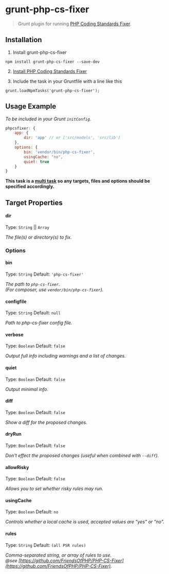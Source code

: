 # grunt-php-cs-fixer

> Grunt plugin for running [PHP Coding Standards Fixer](https://github.com/fabpot/PHP-CS-Fixer).

## Installation

1. Install grunt-php-cs-fixer
```
npm install grunt-php-cs-fixer --save-dev
```

2. [Install PHP Coding Standards Fixer](https://github.com/FriendsOfPHP/PHP-CS-Fixer)

3. Include the task in your Gruntfile with a line like this
```
grunt.loadNpmTasks('grunt-php-cs-fixer');
```

## Usage Example

_To be included in your Grunt `initConfig`._

```js
phpcsfixer: {
	app: {
		dir: 'app' // or ['src/models', 'src/lib']
	},
	options: {
		bin: 'vendor/bin/php-cs-fixer',
		usingCache: "no",
		quiet: true
	}
}
```

__This task is a [multi task][] so any targets, files and options should be specified accordingly.__

[multi task]: http://gruntjs.com/creating-tasks#multi-tasks

## Target Properties

#### dir
Type: `String` || `Array`

_The file(s) or directory(s) to fix._

### Options

#### bin
Type: `String`  Default: `'php-cs-fixer'`

_The path to `php-cs-fixer`._  
_(For composer, use `vendor/bin/php-cs-fixer`)._

#### configfile
Type: `String` Default: `null`

_Path to php-cs-fixer config file._  

#### verbose
Type: `Boolean` Default: `false`

_Output full info including warnings and a list of changes._

#### quiet
Type: `Boolean` Default: `false`

_Output minimal info._

#### diff
Type: `Boolean` Default: `false`

_Show a diff for the proposed changes._

#### dryRun
Type: `Boolean` Default: `false`

_Don't effect the proposed changes (useful when combined with `--diff`)._

#### allowRisky
Type: `Boolean` Default: `false`

_Allows you to set whether risky rules may run._

#### usingCache
Type: `Boolean` Default: `no`

_Controls whether a local cache is used, accepted values are "yes" or "no"._

#### rules
Type: `String` Default: `(all PSR rules)`

_Comma-separated string, or array of rules to use._  
_@see [https://github.com/FriendsOfPHP/PHP-CS-Fixer](https://github.com/FriendsOfPHP/PHP-CS-Fixer)._
